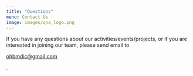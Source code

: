 ```yaml
---
title: "Questions"
menu: Contact Us
image: images/qna_logo.png
---
```


If you have any questions about our activities/events/projects, or if you are interested in joining our team, 
please send email to <p style="color:orange;">ohbmdic@gmail.com</p>.
